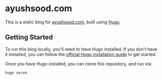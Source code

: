
# ayushsood.com

This is a static blog for [ayushsood.com](https://ayushsood.com), built using [Hugo](https://gohugo.io/).

## Getting Started

To run this blog locally, you'll need to have Hugo installed. If you don't have it installed, you can follow the [official Hugo installation guide](https://gohugo.io/getting-started/installing/) to get started.

Once you have Hugo installed, you can clone this repository, and run via:

`hugo serve`
